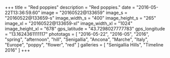 +++
title = "Red poppies"
description = "Red poppies."
date = "2016-05-22T13:36:59.60"
image = "20160522@133659"
image_s = "20160522@133659-s"
image_width_s = "400"
image_height_s = "265"
image_xl = "20160522@133659-xl"
image_width_xl = "1024"
image_height_xl = "678"
gps_latitude = "43.7298027777783"
gps_longitude = "13.1624361111117"
phototags = [ "2016-05-22", "2016-05", "2016", "spring", "afternoon", "hill", "Senigallia", "Ancona", "Marche", "Italy", "Europe", "poppy", "flower", "red" ]
galleries = [ "Senigallia Hills", "Timeline 2016" ]
+++
